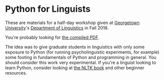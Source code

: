 # Python for Linguists
These are materials for a half-day workshop given at [Georgetown University](http://georgetown.edu/)'s [Department of Linguistics](http://linguistics.georgetown.edu/) in Fall 2018.

You're probably looking for [the compiled PDF](https://github.com/lgessler/python-for-linguists/blob/master/Python_Workshop_2018.pdf).

The idea was to give graduate students in linguistics with only some exposure to Python (for running psycholinguistic experiments, for example) some footing in fundamentals of Python and programming in general. You should consider this work very experimental. If you're a linguist looking to learn Python, consider looking at [the NLTK book](https://www.nltk.org/book/) and other beginner resources.
